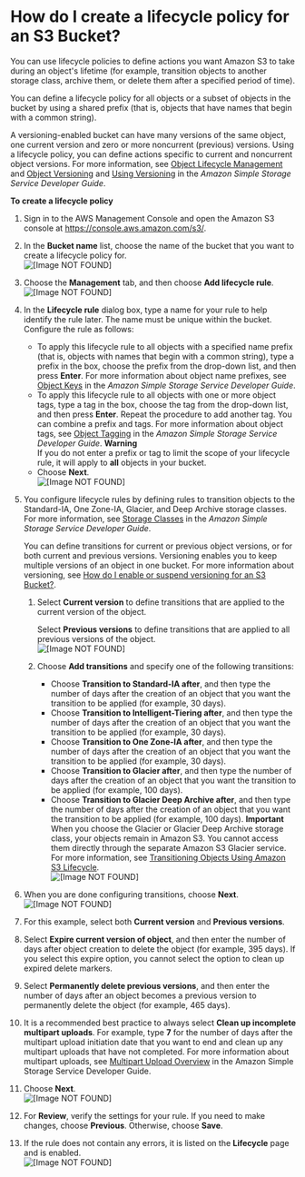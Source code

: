 # How do I create a lifecycle policy for an S3 Bucket?<a name="create-lifecycle"></a>

You can use lifecycle policies to define actions you want Amazon S3 to take during an object's lifetime \(for example, transition objects to another storage class, archive them, or delete them after a specified period of time\)\.

You can define a lifecycle policy for all objects or a subset of objects in the bucket by using a shared prefix \(that is, objects that have names that begin with a common string\)\. 

A versioning\-enabled bucket can have many versions of the same object, one current version and zero or more noncurrent \(previous\) versions\.  Using a lifecycle policy, you can define actions specific to current and noncurrent object versions\. For more information, see [Object Lifecycle Management](https://docs.aws.amazon.com/AmazonS3/latest/dev/object-lifecycle-mgmt.html) and [Object Versioning](https://docs.aws.amazon.com/AmazonS3/latest/dev/ObjectVersioning.html) and [Using Versioning](https://docs.aws.amazon.com/AmazonS3/latest/dev/Versioning.html) in the *Amazon Simple Storage Service Developer Guide*\.

**To create a lifecycle policy**

1. Sign in to the AWS Management Console and open the Amazon S3 console at [https://console\.aws\.amazon\.com/s3/](https://console.aws.amazon.com/s3/)\.

1. In the **Bucket name** list, choose the name of the bucket that you want to create a lifecycle policy for\.  
![\[Image NOT FOUND\]](http://docs.aws.amazon.com/AmazonS3/latest/user-guide/images/choose-bucket-name.png)

1. Choose the **Management** tab, and then choose **Add lifecycle rule**\.  
![\[Image NOT FOUND\]](http://docs.aws.amazon.com/AmazonS3/latest/user-guide/images/choose-lifecycle-tab.png)

1. In the **Lifecycle rule** dialog box, type a name for your rule to help identify the rule later\. The name must be unique within the bucket\. Configure the rule as follows: 
   + To apply this lifecycle rule to all objects with a specified name prefix \(that is, objects with names that begin with a common string\), type a prefix in the box, choose the prefix from the drop\-down list, and then press **Enter**\.  For more information about object name prefixes, see [Object Keys](https://docs.aws.amazon.com/AmazonS3/latest/dev/UsingMetadata.html#object-keys) in the *Amazon Simple Storage Service Developer Guide*\. 
   + To apply this lifecycle rule to all objects with one or more object tags, type a tag in the box, choose the tag from the drop\-down list, and then press **Enter**\. Repeat the procedure to add another tag\. You can combine a prefix and tags\. For more information about object tags, see [Object Tagging](https://docs.aws.amazon.com/AmazonS3/latest/dev/object-tagging.html) in the *Amazon Simple Storage Service Developer Guide*\.
**Warning**  
If you do not enter a prefix or tag to limit the scope of your lifecycle rule, it will apply to **all** objects in your bucket\.
   + Choose **Next**\.  
![\[Image NOT FOUND\]](http://docs.aws.amazon.com/AmazonS3/latest/user-guide/images/lifecycle-name-scope.png)

1. You configure lifecycle rules by defining rules to transition objects to the Standard\-IA, One Zone\-IA, Glacier, and Deep Archive storage classes\. For more information, see [Storage Classes](https://docs.aws.amazon.com/AmazonS3/latest/dev/storage-class-intro.html) in the *Amazon Simple Storage Service Developer Guide*\.

   You can define transitions for current or previous object versions, or for both current and previous versions\. Versioning enables you to keep multiple versions of an object in one bucket\. For more information about versioning, see [How do I enable or suspend versioning for an S3 Bucket?](enable-versioning.md)\.

   1. Select **Current version** to define transitions that are applied to the current version of the object\. 

      Select **Previous versions** to define transitions that are applied to all previous versions of the object\.   
![\[Image NOT FOUND\]](http://docs.aws.amazon.com/AmazonS3/latest/user-guide/images/lifecycle-transition-current-version.png)

   1. Choose **Add transitions** and specify one of the following transitions:
      + Choose **Transition to Standard\-IA after**, and then type the number of days after the creation of an object that you want the transition to be applied \(for example, 30 days\)\. 
      + Choose **Transition to Intelligent\-Tiering after**, and then type the number of days after the creation of an object that you want the transition to be applied \(for example, 30 days\)\. 
      + Choose **Transition to One Zone\-IA after**, and then type the number of days after the creation of an object that you want the transition to be applied \(for example, 30 days\)\. 
      + Choose **Transition to Glacier after**, and then type the number of days after the creation of an object that you want the transition to be applied \(for example, 100 days\)\.
      + Choose **Transition to Glacier Deep Archive after**, and then type the number of days after the creation of an object that you want the transition to be applied \(for example, 100 days\)\.
**Important**  
When you choose the Glacier or Glacier Deep Archive storage class, your objects remain in Amazon S3\. You cannot access them directly through the separate Amazon S3 Glacier service\. For more information, see [Transitioning Objects Using Amazon S3 Lifecycle](https://docs.aws.amazon.com/AmazonS3/latest/dev/lifecycle-transition-general-considerations.html)\.   
![\[Image NOT FOUND\]](http://docs.aws.amazon.com/AmazonS3/latest/user-guide/images/lifecycle-add-transition.png)

1. When you are done configuring transitions, choose **Next**\.  
![\[Image NOT FOUND\]](http://docs.aws.amazon.com/AmazonS3/latest/user-guide/images/lifecycle-config-transition.png)

1. For this example, select both **Current version** and **Previous versions**\. 

1. Select **Expire current version of object**, and then enter the number of days after object creation to delete the object \(for example, 395 days\)\. If you select this expire option, you cannot select the option to clean up expired delete markers\. 

1. Select **Permanently delete previous versions**, and then enter the number of days after an object becomes a previous version to permanently delete the object \(for example, 465 days\)\.

1. It is a recommended best practice to always select **Clean up incomplete multipart uploads**\. For example, type **7** for the number of days after the multipart upload initiation date that you want to end and clean up any multipart uploads that have not completed\. For more information about multipart uploads, see [Multipart Upload Overview](https://docs.aws.amazon.com/AmazonS3/latest/dev/mpuoverview.html) in the Amazon Simple Storage Service Developer Guide\.

1. Choose **Next**\.  
![\[Image NOT FOUND\]](http://docs.aws.amazon.com/AmazonS3/latest/user-guide/images/lifecycle-expirations.png)

1. For **Review**, verify the settings for your rule\. If you need to make changes, choose **Previous**\. Otherwise, choose **Save**\. 

1. If the rule does not contain any errors, it is listed on the **Lifecycle** page and is enabled\.   
![\[Image NOT FOUND\]](http://docs.aws.amazon.com/AmazonS3/latest/user-guide/images/lifecycle-rules-list.png)